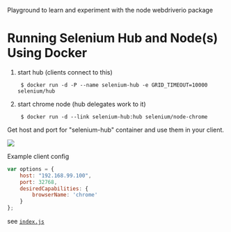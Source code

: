 Playground to learn and experiment with the node webdriverio package 

# Running Selenium Hub and Node(s) Using Docker

1. start hub (clients connect to this)

		$ docker run -d -P --name selenium-hub -e GRID_TIMEOUT=10000 selenium/hub

2. start chrome node (hub delegates work to it)

		$ docker run -d --link selenium-hub:hub selenium/node-chrome

Get host and port for "selenium-hub" container and use them in your client.

![](http://static-content-01.s3-website-us-east-1.amazonaws.com//Kitematic_1B862C7B.png)

Example client config

```js
var options = {
	host: "192.168.99.100",
	port: 32768,
	desiredCapabilities: {
		browserName: 'chrome'
	}
};
```

see [`index.js`]()

